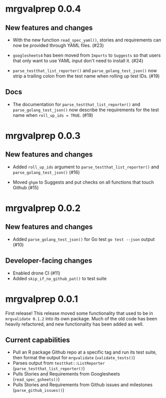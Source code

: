 # mrgvalprep 0.0.4

## New features and changes

* With the new function `read_spec_yaml()`, stories and requirements can now be provided through YAML files. (#23)

* `googlesheets4` has been moved from `Imports` to `Suggests` so that users that only want to use YAML input don't need to install it. (#24)

* `parse_testthat_list_reporter()` and `parse_golang_test_json()` now strip a trailing colon from the test name when rolling up test IDs. (#19)

## Docs

* The documentation for `parse_testthat_list_reporter()` and `parse_golang_test_json()` now describe the requirements for the test name when `roll_up_ids = TRUE`.  (#19)


# mrgvalprep 0.0.3

## New features and changes

* Added `roll_up_ids` argument to `parse_testthat_list_reporter()` and `parse_golang_test_json()` (#16)

* Moved `ghpm` to Suggests and put checks on all functions that touch Github (#15)

# mrgvalprep 0.0.2

## New features and changes

* Added `parse_golang_test_json()` for Go test `go test --json` output (#10)

## Developer-facing changes

* Enabled drone CI (#11)
* Added `skip_if_no_github_pat()` to test suite

# mrgvalprep 0.0.1

First release! This release moved some functionality that used to be in `mrgvalidate 0.1.2` into its own package. Much of the old code has been heavily refactored, and new functionality has been added as well.

## Current capabilities

* Pull an R package Github repo at a specific tag and run its test suite, then format the output for `mrgvalidate` (`validate_tests()`)
* Parses output from `testthat::ListReporter` (`parse_testthat_list_reporter()`)
* Pulls Stories and Requirements from Googlesheets (`read_spec_gsheets()`)
* Pulls Stories and Requirements from Github issues and milestones (`parse_github_issues()`)
